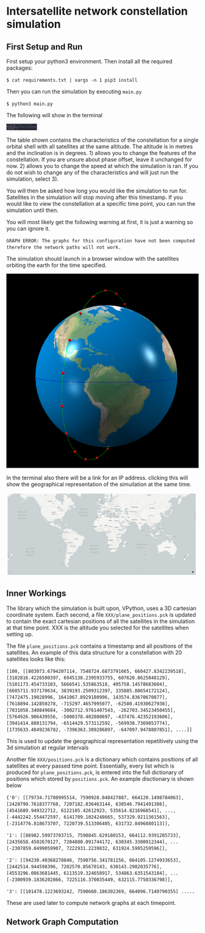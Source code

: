 
# Intersatellite network constellation simulation

## First Setup and Run

First setup your python3 environment. Then install all the required packages:

`$ cat requirements.txt | xargs -n 1 pip3 install
`

Then you can run the simulation by executing `main.py`

`$ python3 main.py`

The following will show in the terminal

<img src="./DocFigs/main.pdf" alt="10" style="zoom:10%;" width="800"/>

The table shown contains the characteristics of the constellation for a single orbital shell with all satellites at the same altitude.
The altitude is in metres and the inclination is in degrees. 1) allows you to change the features of the constellation. If you are unsure about phase offset, leave it unchanged for now. 2) allows you to change the speed at which the simulation is ran. If you do not wish to change any of the characteristics and will just run the simulation, select 3).


You will then be asked how long you would like the simulation to run for. Satellites in the simulation will stop moving after this timestamp. If you would like to view the constellation at a specific time point, you can run the simulation until then.

You will most likely get the following warning at first, it is just a warning so you can ignore it.

`GRAPH ERROR: The graphs for this configuration have not been computed therefore the network paths will not work.`

The simulation should launch in a browser window with the satellites orbiting the earth for the time specified.

<img src="./DocFigs/simstart.png" alt="10" style="zoom:100%;" width="550"/>

In the terminal also there will be a link for an IP address. clicking this will show the geographical representation of the simuilation at the same time.

<img src="./DocFigs/geo.png" alt="10" style="zoom:100%;" width="900"/>

## Inner Workings

The library which the simulation is built upon, VPython, uses a 3D cartesian coordinate system. Each second, a file `XXX/plane_positions.pck` is updated to contain the exact cartesian positions of all the satellites in the simulation at that time point. XXX is the altitude you selected for the satellites when setting up.

The file `plane_positions.pck` contains a timestamp and all positions of the satellites. An example of this data structure for a constellation with 20 satellites looks like this:

`[100, [[803073.6794207114, 7548724.6873791665, 660427.8342239518], [3102816.4226500397, 6945138.2395933755, 607620.8625848129], [5101173.454733103, 5666541.535863518, 495758.14578683604], [6605711.937170634, 3839193.2509312397, 335885.88654172124], [7472475.19028996, 1641067.8929180996, 143574.83670670877], [7618894.142850278, -715297.4657995077, -62580.41930627938], [7031058.340849684, -3002712.9761407543, -262703.34523450455], [5764926.906439556, -5000378.402080697, -437476.42352193606], [3941414.880131794, -6514429.573112592, -569938.7369853774], [1735633.4849236782, -7396363.389286897, -647097.9478807851], ....]]`


This is used to update the geographical representation repetitively using the 3d simulation at regular intervals

Another file `XXX/positions.pck` is a dictionary which contains positions of all satellites at every passed time point. Essentially, every list which is produced for `plane_positions.pck`, is entered into the full dictionary of positions which stored by `positions.pck`. An example disctionary is shown below

`{'0': [[79734.71708995514, 7590928.048427887, 664120.1498784063], [2428799.7618377768, 7207182.836463144, 630546.7941491386], [4541689.949322712, 6122105.42612923, 535614.8216968541], ..., [-4442242.554472597, 6141709.1024248665, 537329.9211361563], [-2314776.818673707, 7220739.513306405, 631732.8496880113]],`

`'1': [[86982.59973703715, 7590845.629180153, 664112.9391285733], [2435658.4502670127, 7204880.091744172, 630345.3300912344], ... [-2307859.0499059907, 7222931.2239832, 631924.5995259596]], `

`'2': [[94230.40368278846, 7590756.341781156, 664105.1274933653], [2442514.944598396, 7202570.85670143, 630143.2982035776], [4553296.0863681445, 6113519.324658917, 534863.6351543184], ...  [-2300939.1836202866, 7225116.370035449, 632115.7750336798]], `

`'3': [[101478.1223693242, 7590660.186302369, 664096.7149790355] .....`

These are used later to compute network graphs at each timepoint.


## Network Graph Computation



